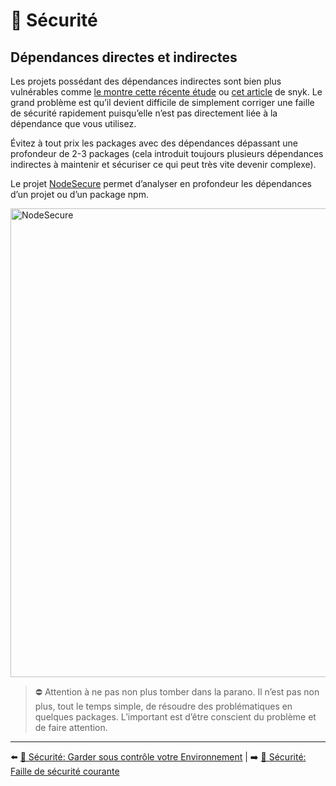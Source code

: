 # 🔐 Sécurité

## Dépendances directes et indirectes

Les projets possédant des dépendances indirectes sont bien plus vulnérables comme [le montre cette récente étude](https://arxiv.org/pdf/1902.09217.pdf) ou [cet article](https://snyk.io/blog/78-of-vulnerabilities-are-found-in-indirect-dependencies-making-remediation-complex/) de snyk. Le grand problème est qu’il devient difficile de simplement corriger une faille de sécurité rapidement puisqu’elle n’est pas directement liée à la dépendance que vous utilisez.

Évitez à tout prix les packages avec des dépendances dépassant une profondeur de 2-3 packages (cela introduit toujours plusieurs dépendances indirectes à maintenir et sécuriser ce qui peut très vite devenir complexe).

Le projet [NodeSecure](https://github.com/NodeSecure/cli) permet d’analyser en profondeur les dépendances d’un projet ou d’un package npm.

<img src="../../../assets/securite/nsecure.png" alt="NodeSecure" width="750">

> ⛔ Attention à ne pas non plus tomber dans la parano. Il n’est pas non plus, tout le temps simple, de résoudre des problématiques en quelques packages. L’important est d’être conscient du problème et de faire attention.

---

⬅️ [🔐 Sécurité: Garder sous contrôle votre Environnement](./3-garder-sous-controle-environnement.md) |
➡️ [🔐 Sécurité: Faille de sécurité courante](./5-faille-securite-courante.md)
